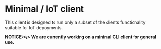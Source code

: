 # Minimal / IoT client
This client is designed to run only a subset of the clients functionality suitable for IoT depoyments.

<b>NOTICE:</> We are currently working on a minimal CLI client for general use.
